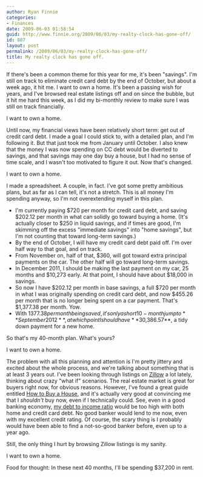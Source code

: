 ```yaml
---
author: Ryan Finnie
categories:
- Finances
date: 2009-06-03 01:58:54
guid: http://www.finnie.org/2009/06/03/my-realty-clock-has-gone-off/
id: 887
layout: post
permalink: /2009/06/03/my-realty-clock-has-gone-off/
title: My realty clock has gone off.
---
```

If there's been a common theme for this year for me, it's been "savings". I'm still on track to eliminate credit card debt by the end of October, but about a week ago, it hit me. I want to own a home. It's been a passing wish for years, and I've browsed real estate listings off and on since the bubble, but it hit me hard this week, as I did my bi-monthly review to make sure I was still on track financially.

I want to own a home.

Until now, my financial views have been relatively short term: get out of credit card debt. I made a goal I could stick to, with a detailed plan, and I'm following it. But that just took me from January until October. I also knew that the money I was now spending on CC debt would be diverted to savings, and that savings may one day buy a house, but I had no sense of time scale, and I wasn't too motivated to figure it out. Now that's changed.

I want to own a home.

I made a spreadsheet. A couple, in fact. I've got some pretty ambitious plans, but as far as I can tell, it's not a stretch. This is all money I'm spending anyway, so I'm not overextending myself in this plan.

  * I'm currently paying $720 per month for credit card debt, and saving $202.12 per month in what can solidly go toward buying a home. (It's actually closer to $250 in liquid savings, and if times are good, I'm skimming off the excess "immediate savings" into "home savings", but I'm not counting that toward long-term savings.)
  * By the end of October, I will have my credit card debt paid off. I'm over half way to that goal, and on track.
  * From November on, half of that, $360, will got toward extra principal payments on the car. The other half will go toward long-term savings.
  * In December 2011, I should be making the last payment on my car, 25 months and $10,273 early. At that point, I should have about $18,000 in savings.
  * So now I have $202.12 per month in base savings, a full $720 per month in what I was originally spending on credit card debt, and now $455.26 per month that is no longer being spent on a car payment. That's $1,377.38 per month. Yow.
  * With $1377.38 per month being saved, it's only a short 10-month jump to **September 2012**, at which point I should have **$30,386.57**, a tidy down payment for a new home.

So that's my 40-month plan. What's yours?

I want to own a home.

The problem with all this planning and attention is I'm pretty jittery and excited about the whole process, and we're talking about something that is at least 3 years out. I've been looking through listings on [Zillow](http://www.zillow.com/) a lot lately, thinking about crazy "what if" scenarios. The real estate market is great for buyers right now, for obvious reasons. However, I've found a great guide entitled [How to Buy a House](http://michaelbluejay.com/house/), and it's actually very good at convincing me that I _shouldn't_ buy now, even if I technically could. See, even in a good banking economy, [my debt to income ratio](http://michaelbluejay.com/house/debt-ratio.html) would be too high with both home and credit card debt. No good banker would lend to me now, even with my excellent credit rating. Of course, the scary thing is I probably would have been able to find a not-so-good banker before, even up to a year ago.

Still, the only thing I hurt by browsing Zillow listings is my sanity.

I want to own a home.

Food for thought: In these next 40 months, I'll be spending $37,200 in rent.
